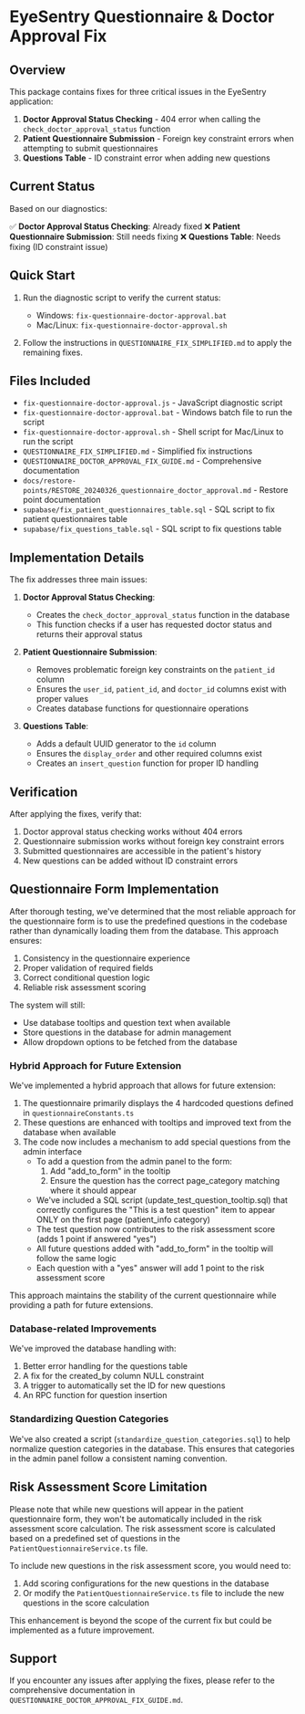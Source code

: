 # EyeSentry Questionnaire & Doctor Approval Fix

## Overview

This package contains fixes for three critical issues in the EyeSentry application:

1. **Doctor Approval Status Checking** - 404 error when calling the `check_doctor_approval_status` function
2. **Patient Questionnaire Submission** - Foreign key constraint errors when attempting to submit questionnaires
3. **Questions Table** - ID constraint error when adding new questions

## Current Status

Based on our diagnostics:

✅ **Doctor Approval Status Checking**: Already fixed
❌ **Patient Questionnaire Submission**: Still needs fixing
❌ **Questions Table**: Needs fixing (ID constraint issue)

## Quick Start

1. Run the diagnostic script to verify the current status:
   - Windows: `fix-questionnaire-doctor-approval.bat`
   - Mac/Linux: `fix-questionnaire-doctor-approval.sh`

2. Follow the instructions in `QUESTIONNAIRE_FIX_SIMPLIFIED.md` to apply the remaining fixes.

## Files Included

- `fix-questionnaire-doctor-approval.js` - JavaScript diagnostic script
- `fix-questionnaire-doctor-approval.bat` - Windows batch file to run the script
- `fix-questionnaire-doctor-approval.sh` - Shell script for Mac/Linux to run the script
- `QUESTIONNAIRE_FIX_SIMPLIFIED.md` - Simplified fix instructions
- `QUESTIONNAIRE_DOCTOR_APPROVAL_FIX_GUIDE.md` - Comprehensive documentation
- `docs/restore-points/RESTORE_20240326_questionnaire_doctor_approval.md` - Restore point documentation
- `supabase/fix_patient_questionnaires_table.sql` - SQL script to fix patient questionnaires table
- `supabase/fix_questions_table.sql` - SQL script to fix questions table

## Implementation Details

The fix addresses three main issues:

1. **Doctor Approval Status Checking**:
   - Creates the `check_doctor_approval_status` function in the database
   - This function checks if a user has requested doctor status and returns their approval status

2. **Patient Questionnaire Submission**:
   - Removes problematic foreign key constraints on the `patient_id` column
   - Ensures the `user_id`, `patient_id`, and `doctor_id` columns exist with proper values
   - Creates database functions for questionnaire operations

3. **Questions Table**:
   - Adds a default UUID generator to the `id` column
   - Ensures the `display_order` and other required columns exist
   - Creates an `insert_question` function for proper ID handling

## Verification

After applying the fixes, verify that:

1. Doctor approval status checking works without 404 errors
2. Questionnaire submission works without foreign key constraint errors
3. Submitted questionnaires are accessible in the patient's history
4. New questions can be added without ID constraint errors

## Questionnaire Form Implementation

After thorough testing, we've determined that the most reliable approach for the questionnaire form is to use the predefined questions in the codebase rather than dynamically loading them from the database. This approach ensures:

1. Consistency in the questionnaire experience
2. Proper validation of required fields
3. Correct conditional question logic
4. Reliable risk assessment scoring

The system will still:
- Use database tooltips and question text when available
- Store questions in the database for admin management
- Allow dropdown options to be fetched from the database

### Hybrid Approach for Future Extension

We've implemented a hybrid approach that allows for future extension:

1. The questionnaire primarily displays the 4 hardcoded questions defined in `questionnaireConstants.ts`
2. These questions are enhanced with tooltips and improved text from the database when available
3. The code now includes a mechanism to add special questions from the admin interface
   - To add a question from the admin panel to the form:
     1. Add "add_to_form" in the tooltip
     2. Ensure the question has the correct page_category matching where it should appear
   - We've included a SQL script (update_test_question_tooltip.sql) that correctly configures
     the "This is a test question" item to appear ONLY on the first page (patient_info category)
   - The test question now contributes to the risk assessment score (adds 1 point if answered "yes")
   - All future questions added with "add_to_form" in the tooltip will follow the same logic
   - Each question with a "yes" answer will add 1 point to the risk assessment score

This approach maintains the stability of the current questionnaire while providing a path for future extensions.

### Database-related Improvements

We've improved the database handling with:

1. Better error handling for the questions table
2. A fix for the created_by column NULL constraint
3. A trigger to automatically set the ID for new questions
4. An RPC function for question insertion

### Standardizing Question Categories

We've also created a script (`standardize_question_categories.sql`) to help normalize question categories in the database. This ensures that categories in the admin panel follow a consistent naming convention.

## Risk Assessment Score Limitation

Please note that while new questions will appear in the patient questionnaire form, they won't be automatically included in the risk assessment score calculation. The risk assessment score is calculated based on a predefined set of questions in the `PatientQuestionnaireService.ts` file.

To include new questions in the risk assessment score, you would need to:
1. Add scoring configurations for the new questions in the database
2. Or modify the `PatientQuestionnaireService.ts` file to include the new questions in the score calculation

This enhancement is beyond the scope of the current fix but could be implemented as a future improvement.

## Support

If you encounter any issues after applying the fixes, please refer to the comprehensive documentation in `QUESTIONNAIRE_DOCTOR_APPROVAL_FIX_GUIDE.md`.